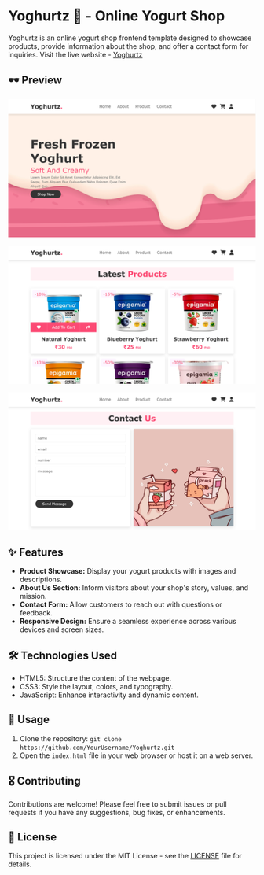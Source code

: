 # Yoghurtz 🥤 - Online Yogurt Shop

Yoghurtz is an online yogurt shop frontend template designed to showcase products, provide information about the shop, and offer a contact form for inquiries.
Visit the live website - [Yoghurtz](https://yoghurtz.vercel.app/) 

## 🕶 Preview

![Yogurtz Preview](image1.png)

![Yogurtz Preview](image2.png)

![Yogurtz Preview](image3.png)

## ✨ Features

- **Product Showcase:** Display your yogurt products with images and descriptions.
- **About Us Section:** Inform visitors about your shop's story, values, and mission.
- **Contact Form:** Allow customers to reach out with questions or feedback.
- **Responsive Design:** Ensure a seamless experience across various devices and screen sizes.

## 🛠 Technologies Used

- HTML5: Structure the content of the webpage.
- CSS3: Style the layout, colors, and typography.
- JavaScript: Enhance interactivity and dynamic content.

## 🦺 Usage

1. Clone the repository: `git clone https://github.com/YourUsername/Yoghurtz.git`
2. Open the `index.html` file in your web browser or host it on a web server.

## 🎖 Contributing

Contributions are welcome! Please feel free to submit issues or pull requests if you have any suggestions, bug fixes, or enhancements.

## 📄 License

This project is licensed under the MIT License - see the [LICENSE](LICENSE.txt) file for details.
